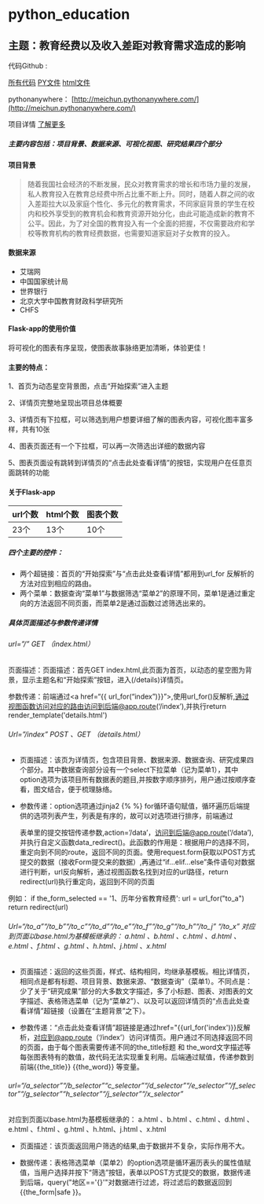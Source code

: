 # python_education

## 主题：教育经费以及收入差距对教育需求造成的影响

代码Github :

[所有代码](https://github.com/meichunNewmedia/python_education/blob/master/final.zip)
[PY文件](https://github.com/meichunNewmedia/python_education/blob/master/education.py)
[html文件](https://github.com/meichunNewmedia/python_education/blob/master/HTML.zip)

pythonanywhere：
[http://meichun.pythonanywhere.com/](http://meichun.pythonanywhere.com/)

项目详情
[了解更多](https://github.com/meichunNewmedia/python_education/blob/master/details.md)


##### 主要内容包括：项目背景、数据来源、可视化视图、研究结果四个部分

#### 项目背景

> 随着我国社会经济的不断发展，民众对教育需求的增长和市场力量的发展，私人教育投入在教育总经费中所占比重不断上升。同时，随着人群之间的收入差距拉大以及家庭个性化、多元化的教育需求，不同家庭背景的学生在校内和校外享受到的教育机会和教育资源开始分化，由此可能造成新的教育不公平。因此，为了对全国的教育投入有一个全面的把握，不仅需要政府和学校等教育机构的教育经费数据，也需要知道家庭对子女教育的投入。

#### 数据来源

- 艾瑞网
- 中国国家统计局
- 世界银行
- 北京大学中国教育财政科学研究所
- CHFS

#### Flask-app的使用价值

将可视化的图表有序呈现，使图表故事脉络更加清晰，体验更佳！

#### 主要的特点：

1、首页为动态星空背景图，点击“开始探索”进入主题

2、详情页完整地呈现出项目总体概要

3、详情页有下拉框，可以筛选到用户想要详细了解的图表内容，可视化图丰富多样，共有10张

4、图表页面还有一个下拉框，可以再一次筛选出详细的数据内容

5、图表页面设有跳转到详情页的“点击此处查看详情”的按钮，实现用户在任意页面跳转的功能

#### 关于Flask-app


url个数 | html个数 | 图表个数
---|--- |---
23个 | 13个 | 10个

##### 四个主要的控件：
* 两个超链接：首页的“开始探索”与“点击此处查看详情”都用到url_for 反解析的方法对应到相应的路由。
* 两个菜单：数据查询“菜单1”与数据筛选“菜单2”的原理不同，菜单1是通过重定向的方法返回不同页面，而菜单2是通过函数过滤筛选出来的。

##### 具体页面描述与参数传递详情

###### url=”/”  GET （index.html）

页面描述：页面描述：首先GET index.html,此页面为首页，以动态的星空图为背景，显示主题名和“开始探索”按钮，进入(/details)详情页。

参数传递：前端通过<a href=“{{ url_for(“index”)}}”>,使用url_for()反解析,通过视图函数访问对应的路由访问到后端@app.route(‘/index’),并执行return render_template('details.html')

###### Url=”/index”   POST 、GET （details.html）

- 页面描述：该页为详情页，包含项目背景、数据来源、数据查询、研究成果四个部分。其中数据查询部分设有一个select下拉菜单（记为菜单1），其中option选项为该项目所有数据表的题目,并按数字顺序排列，用户通过按顺序查看，图文结合，便于梳理脉络。

- 参数传递：option选项通过jinja2 {% %} for循环语句赋值，循环遍历后端提供的选项列表产生，列表是有序的，故可以对选项进行排序，前端通过<form>表单里的提交按钮传递参数,action=’/data’，访问到后端@app.route(‘/data’),并执行自定义函数data_redirect()。此函数的作用是：根据用户的选择不同，重定向到不同的route，返回不同的页面。使用request.form获取以POST方式提交的数据（接收Form提交来的数据）,再通过“if...elif...else”条件语句对数据进行判断，url反向解析，通过视图函数名找到对应的url路径，return redirect(url)执行重定向，返回到不同的页面

例如：
if the_form_selected == '1、历年分省教育经费':
    url = url_for("to_a")
return redirect(url)

###### Url=“/to_a”“/to_b”“/to_c”“/to_d”“/to_e”“/to_f”“/to_g”“/to_h”“/to_j” “/to_x” 对应到页面以base.html为基模板继承的： a.html 、b.html 、c.html 、d.html 、e.html 、f.html 、g.html 、h.html、j.html 、x.html 

- 页面描述：返回的这些页面，样式、结构相同，均继承基模板。相比详情页，相同点是都有标题、项目背景、数据来源、“数据查询”（菜单1）。不同点是：少了关于“研究成果”部分的大多数文字描述，多了小标题、图表、对图表的文字描述、表格筛选菜单（记为“菜单2”）、以及可以返回详情页的“点击此处查看详情”超链接（设置在“主题背景”之下）。

- 参数传递：“点击此处查看详情”超链接是通过href="{{url_for('index')}}反解析，对应到@app.route（‘/index’）访问详情页。用户通过不同选择返回不同的页面，由于每个图表需要传递不同的the_title标题 和 the_word文字描述等每张图表特有的数值，故代码无法实现重复利用。后端通过赋值，传递参数到前端{{the_title}} {{the_word}} 等变量。


###### url=“/a_selector”“/b_selector”“c_selector”“/d_selector”“/e_selector”“/f_selector”“/g_selector”“h_selector”“/j_selector”“/x_selector”
对应到页面以base.html为基模板继承的： a.html 、b.html 、c.html 、d.html 、e.html 、f.html 、g.html 、h.html、j.html 、x.html

- 页面描述：该页面返回用户筛选的结果,由于数据并不复杂，实际作用不大。

- 数据传递：表格筛选菜单（菜单2）的option选项是循环遍历表头的属性值赋值，当用户选择并按下“筛选”按钮，<form>表单以POST方式提交的数据，数据传递到后端，query("地区=='{}'"对数据进行过滤，将过滤后的数据返回到{{the_form|safe }}。

